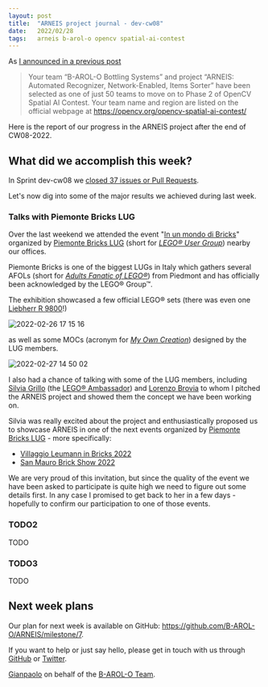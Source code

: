 ```yaml
---
layout: post
title:  "ARNEIS project journal - dev-cw08"
date:   2022/02/28
tags: 	arneis b-arol-o opencv spatial-ai-contest
---
```


<!--
<a href="https://opencv.org/opencv-spatial-ai-contest/#finalists"><img src="https://user-images.githubusercontent.com/75182/146637995-3266f15d-81a4-4470-a337-965404340121.jpg" alt="OpenCV Spatial AI Contest Finalist" width="40%"></a>

Welcome to our weekly status report of the [ARNEIS project](https://github.com/B-AROL-O/ARNEIS)!
-->

As [I announced in a previous post](https://gmacario.github.io/posts/2021-12-18-arneis-spatial-ai-finalist)

> Your team “B-AROL-O Bottling Systems” and project “ARNEIS: Automated Recognizer, Network-Enabled, Items Sorter” have been selected as one of just 50 teams to move on to Phase 2 of OpenCV Spatial AI Contest.
> Your team name and region are listed on the official webpage at <https://opencv.org/opencv-spatial-ai-contest/​>

Here is the report of our progress in the ARNEIS project after the end of CW08-2022.

## What did we accomplish this week?

In Sprint dev-cw08 we [closed 37 issues or Pull Requests](https://github.com/B-AROL-O/ARNEIS/issues?q=is%3Aclosed+milestone%3Adev-cw08).

<!-- TODO: Add screenshot of <https://github.com/orgs/B-AROL-O/projects/1/views/5> -->

Let's now dig into some of the major results we achieved during last week.

### Talks with Piemonte Bricks LUG

Over the last weekend we attended the event "[In un mondo di Bricks](https://facebook.com/events/s/in-un-mondo-di-bricks/2779705722333200/)" organized by [Piemonte Bricks LUG](https://lan.lego.com/clubs/354-piemonte-bricks-lug/) (short for [_LEGO&reg; User Group_](https://arneis.readthedocs.io/en/latest/acronyms.html)) nearby our offices.

Piemonte Bricks is one of the biggest LUGs in Italy which gathers several AFOLs (short for [_Adults Fanatic of LEGO&reg;_](https://arneis.readthedocs.io/en/latest/acronyms.html)) from Piedmont and has officially been acknowledged by the LEGO&reg; Group&trade;.

The exhibition showcased a few official LEGO&reg; sets (there was even one [Liebherr R 9800](https://arneis.readthedocs.io/en/latest/lego-set-42100)!)

![2022-02-26 17 15 16](https://user-images.githubusercontent.com/75182/155892860-5a31bcd6-3c4e-4c50-a264-f7bace8e0821.jpg)

as well as some MOCs (acronym for [_My Own Creation_](https://arneis.readthedocs.io/en/latest/acronyms.html)) designed by the LUG members.

![2022-02-27 14 50 02](https://user-images.githubusercontent.com/75182/155892920-4ec40aa5-0ac0-4f49-b9ac-f14ebc413ef0.jpg)

I also had a chance of talking with some of the LUG members, including [Silvia Grillo](https://www.facebook.com/silvia.grillo.10) (the [LEGO&reg; Ambassador](https://lan.lego.com/)) and [Lorenzo Brovia](https://www.facebook.com/ilbrovia) to whom I pitched the ARNEIS project and showed them the concept we have been working on.

Silvia was really excited about the project and enthusiastically proposed us to showcase ARNEIS in one of the next events organized by [Piemonte Bricks LUG](https://www.facebook.com/piemontebricksLUG/) - more specifically:

- [Villaggio Leumann in Bricks 2022](https://github.com/B-AROL-O/ARNEIS/issues/208)
- [San Mauro Brick Show 2022](https://github.com/B-AROL-O/ARNEIS/issues/130)

We are very proud of this invitation, but since the quality of the event we have been asked to participate is quite high we need to figure out some details first.
In any case I promised to get back to her in a few days - hopefully to confirm our participation to one of those events.

### TODO2

TODO

### TODO3

TODO

## Next week plans

Our plan for next week is available on GitHub: <https://github.com/B-AROL-O/ARNEIS/milestone/7>.

<!-- TODO: Add screenshot of <https://github.com/orgs/B-AROL-O/projects/1/views/1> -->

<!-- ## That's all, folks -->

<!-- Thanks for reading up to here! -->

<!-- Thanks for reading up to the end of such long post! -->

If you want to help or just say hello, please get in touch with us through [GitHub](https://github.com/B-AROL-O/ARNEIS) or [Twitter](https://twitter.com/baroloteam).

[Gianpaolo](https://github.com/gmacario) on behalf of the [B-AROL-O Team](https://github.com/b-arol-o).

<!-- EOF -->
